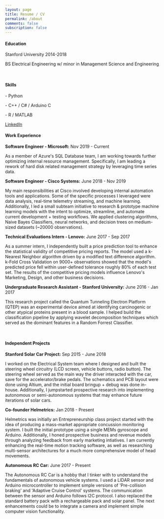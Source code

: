 ```yaml
---
layout: page
title: Resume / CV
permalink: /about
comments: false
subscription: false
---
```


<div class="row justify-content-between">

<div class="col-md-4">

<div class="sticky-top sticky-top-80">
<h4>Education</h4>
<p>Stanford University 2014-2018</p>
<p>BS Electrical Engineering w/ minor in Management Science and Engineering</p><br>

<h4>Skills</h4>
<p> - Python</p>
<p> - C++ / C# / Arduino C</p>
<p> - R / MATLAB</p>


<a href="https://www.linkedin.com/in/raymondjreynolds" class="btn btn-warning">LinkedIn</a>
</div>



</div>



<div class="col-md-8 pr-5">

<h4>Work Experience</h4>

<p><strong>Software Engineer - Microsoft:</strong> Nov 2019 - Current</p>
<p>As a member of Azure's SQL Database team, I am working towards further optimizing internal resource management. Specifically, I am leading a rework of hard disk related management strategy by leveraging time series data.</p>

<p><strong>Software Engineer - Cisco Systems:</strong> June 2018 - Nov 2019</p>
<p>My main responsibilities at Cisco involved developing internal automation tools and applications. Some of the specific processes I leveraged were data analysis, real-time telemetry streaming, and machine learning. Additionally, I led a small subteam initiative to research & prototype machine learning models with the intent to optimize, streamline, and automate current development + testing workflows. We applied clustering algorithms, Naive Bayes Classifiers, neural networks, and decision trees on medium-sized datasets (~20000 observations).</p>

<p><strong>Technical Evaluations Intern - Lenovo:</strong> June 2017 - Sep 2017</p>
<p>As a summer intern, I independently built a price prediction tool to enhance the statistical validity of competitive pricing reports. The model used a k-Nearest Neighbor algorithm driven by a modified text difference algorithm. k-Fold Cross Validation on 9000+ observations showed that the model's predicted price fell within user-defined tolerance roughly 80% of each test set. The results of the competitive pricing models influence Lenovo's Marketing, Design, and other business decisions.</p>

<p><strong>Undergraduate Research Assistant - Stanford University:</strong> June 2016 - Jan 2017</p>
<p>This research project called the Quantum Tunneling Electron Platform (QTEP) was an experimental device aimed at identifying carcinogenic or other atypical proteins present in a blood sample. I helped build the classification pipeline by applying wavelet decomposition techniques which served as the dominant features in a Random Forrest Classifier.</p><br>

<h4>Independent Projects</h4>

<p><strong>Stanford Solar Car Project:</strong> Sep 2015 - June 2018</p>
<p>I worked on the Electrical System team where I designed and built the steering wheel circuitry (LCD screen, vehicle buttons, radio button). The steering wheel served as the main way the driver interacted with the car, save for the accelerator/brake pedals. The schematics and PCB layout were done using Altium, and the initial board bringup + debug was done in-house. Additionally, I jumpstarted prospective research into implementing autonomous or semi-autonomous systems that may enhance future iterations of solar cars.</p>

<p><strong>Co-founder Helmetrics:</strong> Jan 2018 - Present</p>
<p>Helmetrics was initially an Entrepreneurship class project started with the idea of producing a mass-market appropriate concussion monitoring system. I built the initial prototype using a single MEMs gyroscope and Arduino. Additionally, I honed prospective business and revenue models through analyzing feedback from early marketing intiatives. I am currently enhancing the real-time motion tracking software, as well as researching multi-sensor architectures for a much more comprehensive model of head movements. </p>

<p><strong>Autonomous RC Car:</strong> June 2017 - Present</p>
<p>The Autonomous RC Car is a hobby that I tinker with to understand the fundamentals of autonomous vehicle systems. I used a LIDAR sensor and Arduino microcontroller to implement simple versions of 'Pre-collision braking' and 'Adaptive Cruise Control' systems. The communication between the sensor and Arduino follows I2C protocol. I also replaced the standard battery pack with a rechargeable pack and solar panel. The next enhancements could be to integrate a camera and implement simple computer vision functionality.</p>

</div>

</div>
